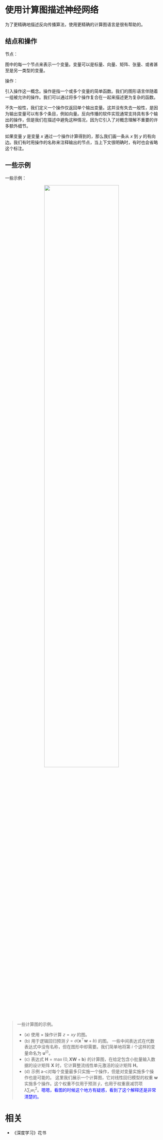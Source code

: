 

# 使用计算图描述神经网络


为了更精确地描述反向传播算法，使用更精确的计算图语言是很有帮助的。

## 结点和操作

节点：

图中的每一个节点来表示一个变量。变量可以是标量、向量、矩阵、张量、或者甚至是另一类型的变量。

操作：

引入操作这一概念。操作是指一个或多个变量的简单函数。我们的图形语言伴随着一组被允许的操作。我们可以通过将多个操作复合在一起来描述更为复杂的函数。

不失一般性，我们定义一个操作仅返回单个输出变量。这并没有失去一般性，是因为输出变量可以有多个条目，例如向量。反向传播的软件实现通常支持具有多个输出的操作，但是我们在描述中避免这种情况，因为它引入了对概念理解不重要的许多额外细节。

如果变量 $y$ 是变量 $x$ 通过一个操作计算得到的，那么我们画一条从 $x$ 到 $y$ 的有向边。我们有时用操作的名称来注释输出的节点，当上下文很明确时，有时也会省略这个标注。

## 一些示例

一些示例：


<p align="center">
    <img width="70%" height="70%" src="http://images.iterate.site/blog/image/20190712/Jud7qm96dUg5.png?imageslim">
</p>


> 一些计算图的示例。
>
> - (a) 使用 $\times$ 操作计算 $z = xy$ 的图。
> - (b) 用于逻辑回归预测 $\hat{y} = \sigma(\boldsymbol x^\top \boldsymbol w + b)$ 的图。 一些中间表达式在代数表达式中没有名称，但在图形中却需要。我们简单地将第 $i$ 个这样的变量命名为 $\boldsymbol u^{(i)}$。
> - (c) 表达式 $\boldsymbol H = \max \{ 0, \boldsymbol X\boldsymbol W+ \boldsymbol b \}$ 的计算图，在给定包含小批量输入数据的设计矩阵 $\boldsymbol X$ 时，它计算整流线性单元激活的设计矩阵 $\boldsymbol H$。
> - (d) 示例 a-c对每个变量最多只实施一个操作，但是对变量实施多个操作也是可能的。 这里我们展示一个计算图，它对线性回归模型的权重 $\boldsymbol w$ 实施多个操作。这个权重不仅用于预测 $\hat{y}$，也用于权重衰减罚项 $\lambda \sum_i w_i^2$。<span style="color:blue;">嗯嗯，看图的时候这个地方有疑惑，看到了这个解释还是非常清楚的。</span>






# 相关

- 《深度学习》花书
